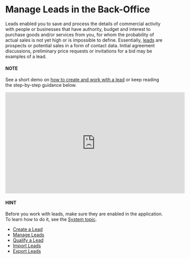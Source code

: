 <a id="user-guide-system-channel-entities-leads"></a>

# Manage Leads in the Back-Office

Leads enabled you to save and process the details of commercial activity with people or businesses that have authority, budget and interest to purchase goods and/or services from you, for whom the probability of actual sales is not yet high or is impossible to define. Essentially, [leads](../../../glossary.md#term-Lead) are prospects or potential sales in a form of contact data. Initial agreement discussions, preliminary price requests or invitations for a bid may be examples of a lead.

#### NOTE
See a short demo on <a href="https://academy.oroinc.com/media-library/create-work-lead/" target="_blank">how to create and work with a lead</a> or keep reading the step-by-step guidance below.

<iframe width="560" height="315" src="https://www.youtube.com/embed/5yZDC68sRTk" frameborder="0" allowfullscreen></iframe>

#### HINT
Before you work with leads, make sure they are enabled in the application. To learn how to do it, see the [System topic](../../system/configuration/crm/index.md#configuration-guide-crm-configuration).

* [Create a Lead](create.md)
* [Manage Leads](manage.md)
* [Qualify a Lead](qualify.md)
* [Import Leads](import.md)
* [Export Leads](export.md)
